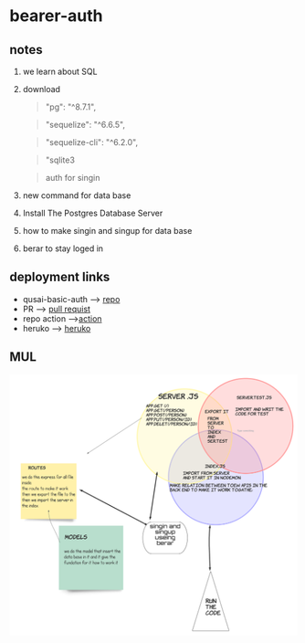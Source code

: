 # bearer-auth

## notes 

1. we learn about SQL
2. download 
    >"pg": "^8.7.1",

    >"sequelize": "^6.6.5",

    >"sequelize-cli": "^6.2.0",

    >"sqlite3

    > auth for singin 

3. new command for data base 

4. Install The Postgres Database Server 

5.  how to make singin and singup for data base

6. berar to stay loged in 

## deployment links

- qusai-basic-auth --> [repo](https://github.com/qusaiqeisi/basic-auth)
- PR --> [pull requist](https://github.com/qusaiqeisi/basic-auth/pull/1)
- repo action -->[action](https://github.com/qusaiqeisi/basic-auth/runs/3333871600)
- heruko --> [heruko](https://qusai-basic-auth.herokuapp.com/)


## MUL
![](img/uml.png)
